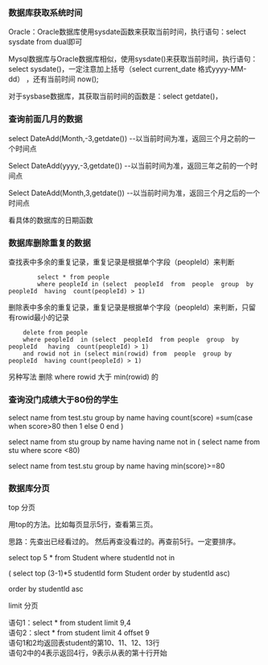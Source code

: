 

###  数据库获取系统时间

Oracle：Oracle数据库使用sysdate函数来获取当前时间，执行语句：select sysdate from dual即可

Mysql数据库与Oracle数据库相似，使用sysdate()来获取当前时间，执行语句：select sysdate()，一定注意加上括号（select current_date  格式yyyy-MM-dd）  ，还有当前时间 now();

对于sysbase数据库，其获取当前时间的函数是：select  getdate()，


### 查询前面几月的数据

select DateAdd(Month,-3,getdate())  --以当前时间为准，返回三个月之前的一个时间点

Select DateAdd(yyyy,-3,getdate())   --以当前时间为准，返回三年之前的一个时间点

Select DateAdd(Month,3,getdate())   --以当前时间为准，返回三个月之后的一个时间点


看具体的数据库的日期函数



### 数据库删除重复的数据

查找表中多余的重复记录，重复记录是根据单个字段（peopleId）来判断

			select * from people  
			where peopleId in (select  peopleId  from  people  group  by  peopleId  having  count(peopleId) > 1) 

删除表中多余的重复记录，重复记录是根据单个字段（peopleId）来判断，只留有rowid最小的记录

		delete from people   
		where peopleId  in (select  peopleId  from people  group  by  peopleId   having  count(peopleId) > 1)  
		and rowid not in (select min(rowid) from  people  group by peopleId  having count(peopleId) > 1)


另种写法  删除 where rowid 大于 min(rowid)  的


###  查询没门成绩大于80份的学生

select name from test.stu
group by name
having count(score) =sum(case  when score>80 then 1 else 0 end )



select name from stu
group by name
having name not in (
select name from stu
where score <80)



select name from test.stu
group by name
having min(score)>=80


### 数据库分页

top 分页

用top的方法。比如每页显示5行，查看第三页。

  思路：先查出已经看过的。 然后再查没看过的。再查前5行。一定要排序。

  select top 5 * from Student where  studentId not in

( select top (3-1)*5 studentId form Student order by studentId asc)

order by studentId asc




limit 分页

语句1：select * from student limit 9,4 </br>
语句2：slect * from student limit 4 offset 9</br>
语句1和2均返回表student的第10、11、12、13行  </br>
语句2中的4表示返回4行，9表示从表的第十行开始